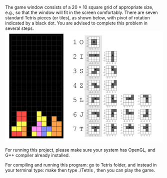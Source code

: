 The game window consists of a 20 × 10 square grid of appropriate size, e.g., so that the window will fit in the screen comfortably. There are seven standard Tetris pieces (or tiles), as shown below, with pivot of rotation indicated by a black dot. You are advised to complete this problem in several steps.
![Screenshot](Tetris.png)

For running this project, please make sure your system has OpenGL, and G++ compiler already installed.

For compiling and running this program: go to Tetris folder, and instead in your terminal type: make then type ./Tetris , then you can play the game.
